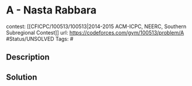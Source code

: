 # A - Nasta Rabbara

contest: [[CFICPC/100513/100513|2014-2015 ACM-ICPC, NEERC, Southern Subregional Contest]]
url: https://codeforces.com/gym/100513/problem/A
#Status/UNSOLVED
Tags: #

## Description

## Solution

